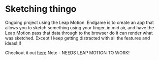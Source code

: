 # Sketching thingo

Ongoing project using the Leap Motion.
Endgame is to create an app that allows you to sketch something using your finger, in mid air, and have the Leap Motion pass that data through to the browser do it can render what was sketched. Except I keep getting distracted with all the features and ideas!!!!

Checkout it out [here](https://aparkinbotswana.github.io/create_colour/)
Note - NEEDS LEAP MOTION TO WORK!
